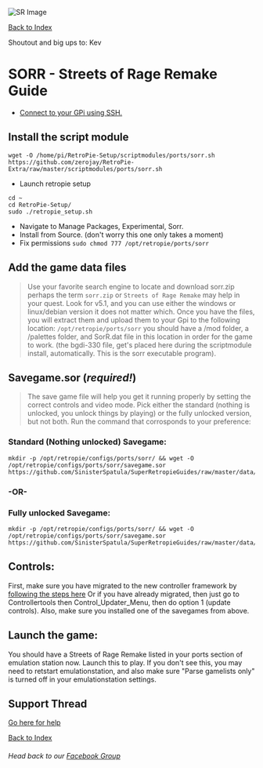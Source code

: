 ![SR Image](https://sinisterspatula.github.io/SuperRetropieGuides/images/SRimage-short.jpg)

[Back to Index](https://sinisterspatula.github.io/SuperRetropieGuides/)

Shoutout and big ups to: Kev

# SORR - Streets of Rage Remake Guide

* [Connect to your GPi using SSH.](https://www.youtube.com/watch?v=aEJoQZBSlSs)

## Install the script module

```shell
wget -O /home/pi/RetroPie-Setup/scriptmodules/ports/sorr.sh https://github.com/zerojay/RetroPie-Extra/raw/master/scriptmodules/ports/sorr.sh
```

* Launch retropie setup

```shell
cd ~
cd RetroPie-Setup/
sudo ./retropie_setup.sh
```

* Navigate to Manage Packages, Experimental, Sorr.
* Install from Source. (don't worry this one only takes a moment)
* Fix permissions `sudo chmod 777 /opt/retropie/ports/sorr`

## Add the game data files

> Use your favorite search engine to locate and download sorr.zip perhaps the term `sorr.zip` or `Streets of Rage Remake` may help in your quest.  Look for v5.1, and you can use either the windows or linux/debian version it does not matter which.  Once you have the files, you will extract them and upload them to your Gpi to the following location: `/opt/retropie/ports/sorr` you should have a /mod folder, a /palettes folder, and SorR.dat file in this location in order for the game to work.  (the bgdi-330 file, get's placed here during the scriptmodule install, automatically.  This is the sorr executable program).



## Savegame.sor (*required!*)
> The save game file will help you get it running properly by setting the correct controls and video mode.
Pick either the standard (nothing is unlocked, you unlock things by playing) or the fully unlocked version, but not both.  Run the command that corrosponds to your preference:

### Standard (Nothing unlocked) Savegame:
```shell
mkdir -p /opt/retropie/configs/ports/sorr/ && wget -O /opt/retropie/configs/ports/sorr/savegame.sor https://github.com/SinisterSpatula/SuperRetropieGuides/raw/master/data/sorr/savegame.sor
```

### -OR-

### Fully unlocked Savegame:
```shell
mkdir -p /opt/retropie/configs/ports/sorr/ && wget -O /opt/retropie/configs/ports/sorr/savegame.sor https://github.com/SinisterSpatula/SuperRetropieGuides/raw/master/data/sorr/savegame_unlocked.sor
```


## Controls:
First, make sure you have migrated to the new controller framework by [following the steps here](https://github.com/SinisterSpatula/Gpi)
Or if you have already migrated, then just go to Controllertools then Control_Updater_Menu, then do option 1 (update controls).
Also, make sure you installed one of the savegames from above.

## Launch the game:
You should have a Streets of Rage Remake listed in your ports section of emulation station now.  Launch this to play.  If you don't see this, you may need to retstart emulationstation, and also make sure "Parse gamelists only" is turned off in your emulationstation settings.

## Support Thread
[Go here for help](https://www.facebook.com/groups/SuperRetroPie/permalink/2465577723729206/)

[Back to Index](https://sinisterspatula.github.io/SuperRetropieGuides/)

###### Head back to our [Facebook Group](https://www.facebook.com/groups/SuperRetroPie/)
